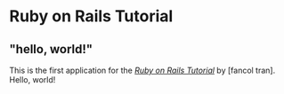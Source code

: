 # Ruby on Rails Tutorial

## "hello, world!"

This is the first application for the
[*Ruby on Rails Tutorial*](https://www.railstutorial.org/)
by [fancol tran]. Hello, world!